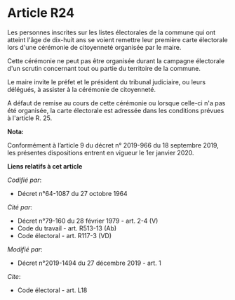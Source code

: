 # Article R24

Les personnes inscrites sur les listes électorales de la commune qui ont atteint l'âge de dix-huit ans se voient remettre
leur première carte électorale lors d'une cérémonie de citoyenneté organisée par le maire.

Cette cérémonie ne peut pas être organisée durant la campagne électorale d'un scrutin concernant tout ou partie du territoire
de la commune.

Le maire invite le préfet et le président du tribunal judiciaire, ou leurs délégués, à assister à la cérémonie de
citoyenneté.

A défaut de remise au cours de cette cérémonie ou lorsque celle-ci n'a pas été organisée, la carte électorale est adressée
dans les conditions prévues à l'article R. 25.

**Nota:**

Conformément à l’article 9 du décret n° 2019-966 du 18 septembre 2019, les présentes dispositions entrent en vigueur le 1er
janvier 2020.

**Liens relatifs à cet article**

_Codifié par_:

  - Décret n°64-1087 du 27 octobre 1964

_Cité par_:

  - Décret n°79-160 du 28 février 1979 - art. 2-4 (V)
  - Code du travail - art. R513-13 (Ab)
  - Code électoral - art. R117-3 (VD)

_Modifié par_:

  - Décret n°2019-1494 du 27 décembre 2019 - art. 1

_Cite_:

  - Code électoral - art. L18
